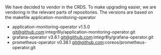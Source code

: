We have decided to vendor in the CRDS.
To make upgrading easier, we are vendoring in the relevant parts of repositories.
The versions are based on the makefile application-monitoring-operator


- application-monitoring-operator  v1.5.0  git@github.com:integr8ly/application-monitoring-operator.git
- grafana-operator                 v3.8.1  git@github.com:integr8ly/grafana-operator.git
- prometheus-operator              v0.38.1 git@github.com:coreos/prometheus-operator.git


